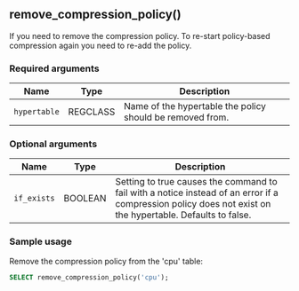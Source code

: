 ## remove_compression_policy() <tag type="community" content="community" />
If you need to remove the compression policy. To re-start policy-based compression again you need to re-add the policy.

### Required arguments

|Name|Type|Description|
|---|---|---|
| `hypertable` | REGCLASS | Name of the hypertable the policy should be removed from.|

### Optional arguments

|Name|Type|Description|
|---|---|---|
| `if_exists` | BOOLEAN | Setting to true causes the command to fail with a notice instead of an error if a compression policy does not exist on the hypertable. Defaults to false.|

### Sample usage
Remove the compression policy from the 'cpu' table:
``` sql
SELECT remove_compression_policy('cpu');
```
